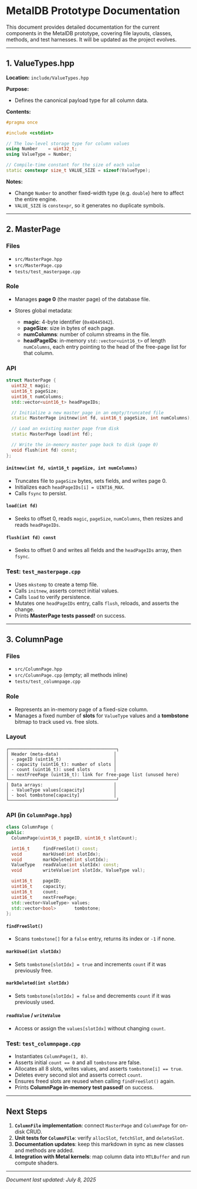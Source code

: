 # MetalDB Prototype Documentation

This document provides detailed documentation for the current components in the MetalDB prototype, covering file layouts, classes, methods, and test harnesses. It will be updated as the project evolves.

---

## 1. ValueTypes.hpp

**Location:** `include/ValueTypes.hpp`

**Purpose:**

* Defines the canonical payload type for all column data.

**Contents:**

```cpp
#pragma once

#include <cstdint>

// The low-level storage type for column values
using Number    = uint32_t;
using ValueType = Number;

// Compile-time constant for the size of each value
static constexpr size_t VALUE_SIZE = sizeof(ValueType);
```

**Notes:**

* Change `Number` to another fixed-width type (e.g. `double`) here to affect the entire engine.
* `VALUE_SIZE` is `constexpr`, so it generates no duplicate symbols.

---

## 2. MasterPage

### Files

* `src/MasterPage.hpp`
* `src/MasterPage.cpp`
* `tests/test_masterpage.cpp`

### Role

* Manages **page 0** (the master page) of the database file.
* Stores global metadata:

  * **magic**: 4-byte identifier (`0x4D445042`).
  * **pageSize**: size in bytes of each page.
  * **numColumns**: number of column streams in the file.
  * **headPageIDs**: in-memory `std::vector<uint16_t>` of length `numColumns`, each entry pointing to the head of the free-page list for that column.

### API

```cpp
struct MasterPage {
  uint32_t magic;
  uint16_t pageSize;
  uint16_t numColumns;
  std::vector<uint16_t> headPageIDs;

  // Initialize a new master page in an empty/truncated file
  static MasterPage initnew(int fd, uint16_t pageSize, int numColumns);

  // Load an existing master page from disk
  static MasterPage load(int fd);

  // Write the in-memory master page back to disk (page 0)
  void flush(int fd) const;
};
```

#### `initnew(int fd, uint16_t pageSize, int numColumns)`

* Truncates file to `pageSize` bytes, sets fields, and writes page 0.
* Initializes each `headPageIDs[i] = UINT16_MAX`.
* Calls `fsync` to persist.

#### `load(int fd)`

* Seeks to offset 0, reads `magic`, `pageSize`, `numColumns`, then resizes and reads `headPageIDs`.

#### `flush(int fd) const`

* Seeks to offset 0 and writes all fields and the `headPageIDs` array, then `fsync`.

### Test: `test_masterpage.cpp`

* Uses `mkstemp` to create a temp file.
* Calls `initnew`, asserts correct initial values.
* Calls `load` to verify persistence.
* Mutates one `headPageIDs` entry, calls `flush`, reloads, and asserts the change.
* Prints **MasterPage tests passed!** on success.

---

## 3. ColumnPage

### Files

* `src/ColumnPage.hpp`
* `src/ColumnPage.cpp` (empty; all methods inline)
* `tests/test_columnpage.cpp`

### Role

* Represents an in-memory page of a fixed-size column.
* Manages a fixed number of **slots** for `ValueType` values and a **tombstone** bitmap to track used vs. free slots.

### Layout

```text
┌─────────────────────────────────────────┐
│ Header (meta-data)                     │
│ - pageID (uint16_t)                    │
│ - capacity (uint16_t): number of slots │
│ - count (uint16_t): used slots         │
│ - nextFreePage (uint16_t): link for free-page list (unused here)
└─────────────────────────────────────────┘
│ Data arrays:                           │
│ - ValueType values[capacity]           │
│ - bool tombstone[capacity]             │
└─────────────────────────────────────────┘
```

### API (in `ColumnPage.hpp`)

```cpp
class ColumnPage {
public:
  ColumnPage(uint16_t pageID, uint16_t slotCount);

  int16_t     findFreeSlot() const;
  void        markUsed(int slotIdx);
  void        markDeleted(int slotIdx);
  ValueType   readValue(int slotIdx) const;
  void        writeValue(int slotIdx, ValueType val);

  uint16_t    pageID;
  uint16_t    capacity;
  uint16_t    count;
  uint16_t    nextFreePage;
  std::vector<ValueType> values;
  std::vector<bool>       tombstone;
};
```

#### `findFreeSlot()`

* Scans `tombstone[]` for a `false` entry, returns its index or `-1` if none.

#### `markUsed(int slotIdx)`

* Sets `tombstone[slotIdx] = true` and increments `count` if it was previously free.

#### `markDeleted(int slotIdx)`

* Sets `tombstone[slotIdx] = false` and decrements `count` if it was previously used.

#### `readValue` / `writeValue`

* Access or assign the `values[slotIdx]` without changing `count`.

### Test: `test_columnpage.cpp`

* Instantiates `ColumnPage(1, 8)`.
* Asserts initial `count == 0` and all `tombstone` are false.
* Allocates all 8 slots, writes values, and asserts `tombstone[i] == true`.
* Deletes every second slot and asserts correct `count`.
* Ensures freed slots are reused when calling `findFreeSlot()` again.
* Prints **ColumnPage in-memory test passed!** on success.

---

## Next Steps

1. **`ColumnFile` implementation**: connect `MasterPage` and `ColumnPage` for on-disk CRUD.
2. **Unit tests for `ColumnFile`**: verify `allocSlot`, `fetchSlot`, and `deleteSlot`.
3. **Documentation updates**: keep this markdown in sync as new classes and methods are added.
4. **Integration with Metal kernels**: map column data into `MTLBuffer` and run compute shaders.

---

*Document last updated: July 8, 2025*
